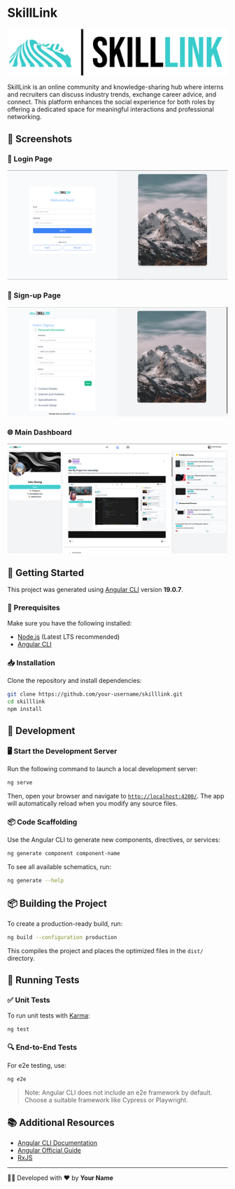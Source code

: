 # SkillLink

![SkillLink Logo](public/skill-link-name.png)

SkillLink is an online community and knowledge-sharing hub where interns and recruiters can 
discuss industry trends, exchange career advice, and connect. This platform enhances the 
social experience for both roles by offering a dedicated space for meaningful interactions and 
professional networking.

## 📌 Screenshots

### 🔐 Login Page
![Login Page](public/LOGIN.png)

### 📝 Sign-up Page
![Sign-up Page](public/SIGNUP.png)

### 🌐 Main Dashboard
![Main Page](public/MAIN_PAGE.png)

## 🚀 Getting Started

This project was generated using [Angular CLI](https://github.com/angular/angular-cli) version **19.0.7**.

### 🔧 Prerequisites
Make sure you have the following installed:
- [Node.js](https://nodejs.org/) (Latest LTS recommended)
- [Angular CLI](https://angular.dev/tools/cli) 

### 📥 Installation
Clone the repository and install dependencies:
```bash
git clone https://github.com/your-username/skilllink.git
cd skilllink
npm install
```

## 🎯 Development

### 🖥️ Start the Development Server
Run the following command to launch a local development server:
```bash
ng serve
```
Then, open your browser and navigate to [`http://localhost:4200/`](http://localhost:4200/). The app will automatically reload when you modify any source files.

### 📦 Code Scaffolding
Use the Angular CLI to generate new components, directives, or services:
```bash
ng generate component component-name
```
To see all available schematics, run:
```bash
ng generate --help
```

## 📦 Building the Project

To create a production-ready build, run:
```bash
ng build --configuration production
```
This compiles the project and places the optimized files in the `dist/` directory.

## 🧪 Running Tests

### ✅ Unit Tests
To run unit tests with [Karma](https://karma-runner.github.io):
```bash
ng test
```

### 🔍 End-to-End Tests
For e2e testing, use:
```bash
ng e2e
```
> Note: Angular CLI does not include an e2e framework by default. Choose a suitable framework like Cypress or Playwright.

## 📚 Additional Resources
- [Angular CLI Documentation](https://angular.dev/tools/cli)
- [Angular Official Guide](https://angular.dev/)
- [RxJS](https://rxjs.dev/)

---
👨‍💻 Developed with ❤️ by **Your Name**


